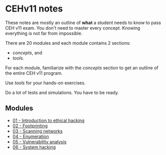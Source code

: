 # CEHv11 notes

These notes are mostly an outline of **what** a student needs to know to pass CEH v11 exam. You don't need to master every concept. Knowing everything is not far from impossible.

There are 20 modules and each module contains 2 sections:

- _concepts_, and
- _tools_.

For each module, familiarize with the _concepts_ section to get an outline of the entire CEH v11 program.

Use _tools_ for your hands-on exercises.

Do a lot of tests and simulations. You have to be ready.

## Modules

- [01 - Introduction to ethical hacking](modules/01.md)
- [02 - Footprinting](modules/02.md)
- [03 - Scanning networks](modules/03.md)
- [04 - Enumeration](modules/04.md)
- [05 - Vulnerability analysis](modules/05.md)
- [06 - System hacking](modules/06.md)
